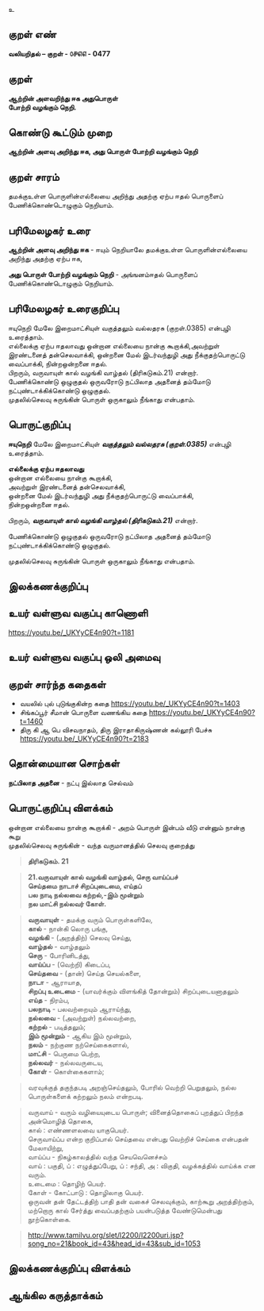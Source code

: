 உ

## குறள் எண் 

**வலியறிதல்  – குறள் - ௦௪௭௭ - 0477**  

## குறள் 

**ஆற்றின் அளவறிந்து ஈக அதுபொருள்  
போற்றி வழங்கும் நெறி.**

## கொண்டு கூட்டும் முறை

**ஆற்றின் அளவு அறிந்து ஈக, அது பொருள் போற்றி வழங்கும் நெறி**  

## குறள் சாரம் 

தமக்குஉள்ள பொருளின்எல்லையை அறிந்து அதற்கு ஏற்ப ஈதல் பொருளைப் பேணிக்கொண்டொழுகும் நெறியாம்.  

## பரிமேலழகர் உரை

**ஆற்றின் அளவு அறிந்து ஈக** - ஈயும் நெறியாலே தமக்குஉள்ள பொருளின்எல்லையை அறிந்து அதற்கு ஏற்ப ஈக,  

**அது பொருள் போற்றி வழங்கும் நெறி** - அங்ஙனம்ஈதல் பொருளைப் பேணிக்கொண்டொழுகும் நெறியாம்.  

## பரிமேலழகர் உரைகுறிப்பு   

ஈயுநெறி மேலே இறைமாட்சியுள் வகுத்தலும் வல்லதரசு (குறள்.0385) என்புழி உரைத்தாம்.  
எல்லைக்கு ஏற்ப ஈதலாவது ஒன்றான எல்லையை நான்கு கூறாக்கி,அவற்றுள் இரண்டனைத் தன்செலவாக்கி, ஒன்றனை மேல் இடர்வந்துழி அது நீக்குதற்பொருட்டு வைப்பாக்கி, நின்றஒன்றனை ஈதல்.  
பிறரும், வருவாயுள் கால் வழங்கி வாழ்தல் (திரிகடுகம்.21) என்றார்.  
பேணிக்கொண்டு ஒழுகுதல் ஒருவரோடு நட்பிலாத அதனைத் தம்மோடு நட்புண்டாக்கிக்கொண்டு ஒழுகுதல்.  
முதலில்செலவு சுருங்கின் பொருள் ஒருகாலும் நீங்காது என்பதாம்.   

## பொருட்குறிப்பு 

**ஈயுநெறி** மேலே இறைமாட்சியுள் _**வகுத்தலும் வல்லதரசு (குறள்.0385)**_ என்புழி உரைத்தாம்.  

**எல்லைக்கு ஏற்ப ஈதலாவது**  
ஒன்றான எல்லையை நான்கு கூறாக்கி,  
அவற்றுள் இரண்டனைத் தன்செலவாக்கி,  
ஒன்றனை மேல் இடர்வந்துழி அது நீக்குதற்பொருட்டு வைப்பாக்கி,  
நின்றஒன்றனை ஈதல்.  

பிறரும், _**வருவாயுள் கால் வழங்கி வாழ்தல் (திரிகடுகம்.21)**_ என்றார்.  

பேணிக்கொண்டு ஒழுகுதல் ஒருவரோடு நட்பிலாத அதனைத் தம்மோடு நட்புண்டாக்கிக்கொண்டு ஒழுகுதல்.  

முதலில்செலவு சுருங்கின் பொருள் ஒருகாலும் நீங்காது என்பதாம்.    

## இலக்கணக்குறிப்பு  


## உயர் வள்ளுவ வகுப்பு காணொளி

https://youtu.be/_UKYyCE4n90?t=1181

## உயர் வள்ளுவ வகுப்பு ஒலி அமைவு 

 
## குறள் சார்ந்த கதைகள் 

* வயலில் புல் புடுங்குகின்ற கதை  https://youtu.be/_UKYyCE4n90?t=1403      
* சிங்கப்பூர் சீமான் பொருளை வணங்கிய கதை https://youtu.be/_UKYyCE4n90?t=1460   
* திரு கி ஆ பெ விசவநாதம், திரு இராதாகிருஷ்ணன் கல்லூரி பேச்சு  https://youtu.be/_UKYyCE4n90?t=2183   

## தொன்மையான சொற்கள்

 **நட்பிலாத அதனை** - நட்பு இல்லாத செல்வம்   
 
## பொருட்குறிப்பு விளக்கம்    

ஒன்றான எல்லையை நான்கு கூறாக்கி  - அறம் பொருள் இன்பம் வீடு என்னும் நான்கு கூறு     
முதலில்செலவு சுருங்கின் - வந்த வருமானத்தில் செலவு குறைத்து   

>**திரிகடுகம். 21**  

>**21.வருவாயுள் கால் வழங்கி வாழ்தல், செரு வாய்ப்பச்  
>செய்தமை நாடாச் சிறப்புடைமை, எய்தப்  
>பல நாடி நல்லவை கற்றல்,-இம் மூன்றும்  
>நல மாட்சி நல்லவர் கோள்.**  


>**வருவாயுள்** - தமக்கு வரும் பொருள்களிலே,   
>**கால்** - நான்கி லொரு பங்கு,   
>**வழங்கி** - (அறத்திற்) செலவு செய்து,   
>**வாழ்தல்** - வாழ்தலும்   
>**செரு** - போரினிடத்து,   
>**வாய்ப்ப** - (வெற்றி) கிடைப்ப,  
>**செய்தவை** - (தான்) செய்த செயல்களை,   
>**நாடா** - ஆராயாத,   
>**சிறப்பு உடைமை** - (யாவர்க்கும் விளங்கித் தோன்றும்) சிறப்புடையனாதலும்   
>**எய்த** - நிரம்ப,   
>**பலநாடி** - பலவற்றையும் ஆராய்ந்து,  
>**நல்லவை** - (அவற்றுள்) நல்லவற்றை,   
>**கற்றல்** - படித்தலும்;   
>**இம் மூன்றும்** - ஆகிய இம் மூன்றும்,   
>**நலம்** - நற்குண நற்செய்கைகளால்,   
>**மாட்சி** - பெருமை பெற்ற,   
>**நல்லவர்** - நல்லவருடைய,   
>**கோள்** - கொள்கைகளாம்;   

>வரவுக்குத் தகுந்தபடி அறஞ்செய்தலும், போரில் வெற்றி பெறுதலும், நல்ல பொருள்களைக் கற்றலும் நலம் என்றபடி.

>வருவாய் - வரும் வழியையுடைய பொருள்; வினைத்தொகைப் புறத்துப் பிறந்த அன்மொழித் தொகை,   
>கால் : எண்ணளலவை யாகுபெயர்.   
>செருவாய்ப்ப என்ற குறிப்பால் செய்தவை என்பது வெற்றிச் செய்கை என்பதன் மேலாயிற்று,   
>வாய்ப்ப - நிகழ்காலத்தில் வந்த செயவெனெச்சம்   
>வாய் : பகுதி, ப் : எழுத்துப்பேறு, ப் : சந்தி, அ : விகுதி, வழக்கத்தில் வாய்க்க என வரும்.   
>உடைமை : தொழிற் பெயர்.   
>கோள் - கோட்பாடு : தொழிலாகு பெயர்.   
>ஒருவன் தன் தேட்டத்திற் பாதி தன் வகைச் செலவுக்கும், காற்கூறு அறத்திற்கும், மற்றொரு கால் சேர்த்து வைப்பதற்கும் பயன்படுத்த வேண்டுமென்பது நூற்கொள்கை.    

>http://www.tamilvu.org/slet/l2200/l2200uri.jsp?song_no=21&book_id=43&head_id=43&sub_id=1053

## இலக்கணக்குறிப்பு விளக்கம்


## ஆங்கில கருத்தாக்கம் 


